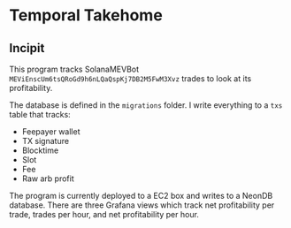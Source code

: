 # Temporal Takehome

## Incipit

This program tracks SolanaMEVBot `MEViEnscUm6tsQRoGd9h6nLQaQspKj7DB2M5FwM3Xvz` trades to look at its profitability.

The database is defined in the `migrations` folder. I write everything to a `txs` table that tracks:

- Feepayer wallet
- TX signature
- Blocktime
- Slot
- Fee
- Raw arb profit

The program is currently deployed to a EC2 box and writes to a NeonDB database. There are three Grafana views which track net profitability per trade, trades per hour, and net profitability per hour.
